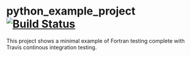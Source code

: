 # python_example_project  [![Build Status](https://travis-ci.org/edwardsmith999/fortran_example_project.svg?branch=master)](https://travis-ci.org/edwardsmith999/fortran_example_project)

This project shows a minimal example of Fortran testing complete with Travis continous integration testing.

